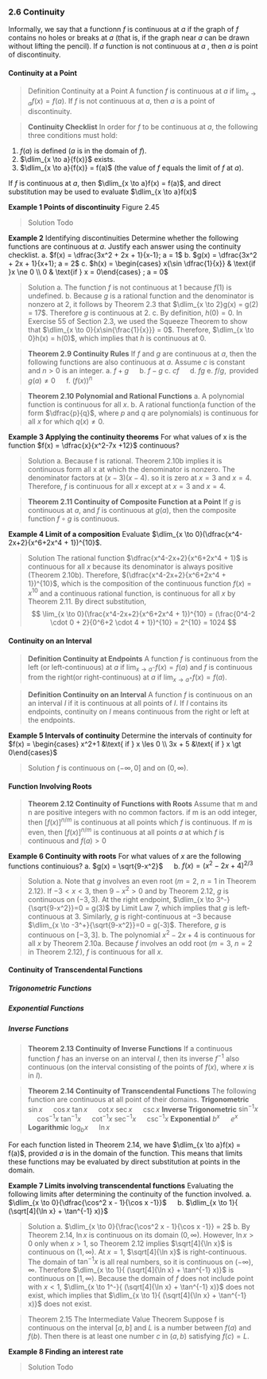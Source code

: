 ### 2.6 Continuity

Informally, we say that a functionn $f$ is continuous at $a$ if the graph of $f$ contains no holes or breaks at $a$ (that is, if the graph near $a$ can be drawn without lifting the pencil). If $a$ function is not continuous at $a$ , then $a$ is point of discontinuity.

#### Continuity at a Point

>Definition Continuity at a Point
A function $f$ is continuous at $a$ if $\lim_{x \to a}{f(x)} = f(a)$. If $f$ is not continuous at $a$, then $a$ is a point of discontinuity.

>**Continuity Checklist**
In order for $f$ to be continuous at $a$, the following three conditions must hold:
1. $f(a)$ is defined ($a$ is in the domain of $f$).
2. $\dlim_{x \to a}{f(x)}$ exists.
3. $\dlim_{x \to a}{f(x)} = f(a)$ (the value of $f$ equals the limit of $f$ at $a$).

If $f$ is continuous at $a$, then $\dlim_{x \to a}f(x) = f(a)$, and direct substitution may be used to evaluate $\dlim_{x \to a}f(x)$

**Example 1 Points of discontinuity**
Figure 2.45
>Solution
Todo

**Example 2** Identifying discontinuities
Determine whether the following functions are continuous at $a$. Justify each answer using the continuity checklist.
a. $f(x) = \dfrac{3x^2 + 2x + 1}{x-1}; a = 1$
b. $g(x) = \dfrac{3x^2 + 2x + 1}{x+1}; a = 2$
c. $h(x) = \begin{cases} x{\sin \dfrac{1}{x}} & \text{if }x \ne 0 \\ 0 & \text{if } x = 0\end{cases} ; a = 0$
>Solution
a. The function $f$ is not continuous at $1$ because $f(1)$ is undefined.
b. Because $g$ is a rational function and the denominator is nonzero at $2$, it follows by Theorem 2.3 that $\dlim_{x \to 2}g(x) = g(2) = 17$. Therefore $g$ is continuous at $2$.
c. By definition, $h(0) = 0$. In Exercise 55 of Section 2.3, we used the Squeeze Theorem to show that $\dlim_{x \to 0}{x\sin{\frac{1}{x}}} = 0$. Therefore, $\dlim_{x \to 0}h(x) = h(0)$, which implies that $h$ is continuous at $0$.

>**Theorem 2.9 Continuity Rules**
If $f$ and $g$ are continuous at $a$, then the following functions are also continuous at $a$. Assume $c$ is constant and $n>0$ is an integer.
a. $f+g$ &emsp; b. $f-g$
c. $cf$ &emsp; d. $fg$
e. $f/g, \text{ provided } g(a) \ne 0$ &emsp; f. $(f(x))^n$

>**Theorem 2.10 Polynomial and Rational Functions**
a. A polynomial function is continuous for all $x$.
b. A rational function(a function of the form $\dfrac{p}{q}$, where $p$ and $q$ are polynomials) is continuous for all $x$ for which $q(x) \ne 0$.

**Example 3 Applying the continuity theorems**
For what values of x is the function $f(x) = \dfrac{x}{x^2-7x +12}$ continuous?
>Solution
a. Because f is rational. Theorem 2.10b implies it is continuous form all x at which the denominator is nonzero. The denominator factors at $(x-3)(x-4)$. so it is zero at $x=3$ and $x=4$. Therefore, $f$ is continuous for all $x$ except at $x=3$ and $x=4$.

>**Theorem 2.11 Continuity of Composite Function at a Point**
If $g$ is continuous at $a$, and $f$ is continuous at $g(a)$, then the composite function $f \circ g$ is continuous.

**Example 4 Limit of a composition**
Evaluate $\dlim_{x \to 0}(\dfrac{x^4-2x+2}{x^6+2x^4 + 1})^{10}$.
>Solution
The rational function $\dfrac{x^4-2x+2}{x^6+2x^4 + 1}$ is continuous for all $x$ because its denominator is always positive (Theorem 2.10b). Therefore, $(\dfrac{x^4-2x+2}{x^6+2x^4 + 1})^{10}$, which is the composition of the continuous function $f(x) = x^{10}$ and a continuous rational function, is continuous for all $x$ by Theorem 2.11. By direct substitution,
$$
\lim_{x \to 0}(\frac{x^4-2x+2}{x^6+2x^4 + 1})^{10} = (\frac{0^4-2 \cdot 0 + 2}{0^6+2 \cdot 4 + 1})^{10} = 2^{10} = 1024
$$

#### Continuity on an Interval
>**Definition Continuity at Endpoints**
A function $f$ is continuous from the left (or left-continuous) at $a$ if $\lim_{x \to a^-}f(x) = f(a)$ and $f$ is continuous from the right(or right-continuous) at $a$ if $\lim_{x \to a^+}f(x) = f(a)$.

>**Definition Continuity on an Interval**
A function $f$ is continuous on an an interval $I$ if it is continuous at all points of $I$. If $I$ contains its endpoints, continuity on $I$ means continuous from the right or left at the endpoints.

**Example 5 Intervals of continuity**
Determine the intervals of continuity for $f(x) = \begin{cases}
x^2+1 &\text{ if } x \les 0 \\ 3x + 5 &\text{ if } x \gt 0\end{cases}$
>Solution
$f$ is continuous on $(-\infty, 0]$ and on $(0, \infty)$.

#### Function Involving Roots

>**Theorem 2.12 Continuity of Functions with Roots**
Assume that m and n are positive integers with no common factors. if m is an odd integer, then $[f(x)]^{n/m}$ is continuous at all points which $f$ is continuous. If $m$ is even, then $[f(x)]^{n/m}$ is continuous at all points $a$ at which $f$ is continuous and $f(a) > 0$

**Example 6 Continuity with roots**
For what values of $x$ are the following functions continuious?
a. $g(x) = \sqrt{9-x^2}$ &emsp; b. $f(x) = (x^2-2x+4)^{2/3}$
>Solution
a. Note that $g$ involves an even root ($m=2$, $n=1$ in Theorem 2.12). If $-3 < x <3$, then $9-x^2>0$ and by Theorem 2.12, $g$ is continuous on $(-3, 3)$.
At the right endpoint, $\dlim_{x \to 3^-}{\sqrt{9-x^2}}=0 = g(3)$ by Limit Law 7, which implies that $g$ is left-continuous at $3$. Similarly, $g$ is right-continuous at $-3$ because $\dlim_{x \to -3^+}{\sqrt{9-x^2}}=0 = g(-3)$. Therefore, $g$ is continuous on $[-3, 3]$.
b. The polynomial $x^2-2x+4$ is continuous for all $x$ by Theorem 2.10a. Because $f$ involves an odd root ($m=3$, $n=2$ in Theorem 2.12), $f$ is continuous for all $x$.

#### Continuity of Transcendental Functions
##### Trigonometric Functions
##### Exponential Functions
##### Inverse Functions
>**Theorem 2.13 Continuity of Inverse Functions**
If a continuous function $f$ has an inverse on an interval $I$, then its inverse $f^{-1}$ also continuous (on the interval consisting of the points of $f(x)$, where $x$ is in $I$).

>**Theorem 2.14 Continuity of Transcendental Functions**
The following function are continuous at all point of their domains.
**Trigonometric**
$\sin x$ &emsp; $\cos x$
$\tan x$ &emsp; $\cot x$
$\sec x$ &emsp; $\csc x$
**Inverse Trigonometric**
$\sin^{-1} x$ &emsp; $\cos^{-1} x$
$\tan^{-1} x$ &emsp; $\cot^{-1} x$
$\sec^{-1} x$ &emsp; $\csc^{-1} x$
**Exponential**
$b^x$ &emsp; $e^x$
**Logarithmic**
$\log_b x$ &emsp; $\ln x$

For each function listed in Theorem 2.14, we have $\dlim_{x \to a}f(x) = f(a)$, provided $a$ is in the domain of the function. This means that limits these functions may be evaluated by direct substitution at points in the domain.

**Example 7 Limits involving transcendental functions**
Evaluating the following limits after determining the continuity of the function involved.
a. $\dlim_{x \to 0}{\dfrac{\cos^2 x - 1}{\cos x -1}}$ &emsp; b. $\dlim_{x \to 1}{ (\sqrt[4]{\ln x} + \tan^{-1} x)}$
>Solution
a. $\dlim_{x \to 0}{\frac{\cos^2 x - 1}{\cos x -1}} = 2$
b. By Theorem 2.14, $\ln x$ is continuous on its domain $(0, \infty)$. However, $\ln x > 0$ only when $x >1$, so Theorem 2.12 implies $\sqrt[4]{\ln x}$ is continuous on $(1, \infty)$. At $x=1$, $\sqrt[4]{\ln x}$ is right-continuous. The domain of $\tan^{-1} x$ is all real numbers, so it is continuous on $(-\infty), \infty$. Therefore $\dlim_{x \to 1}{ (\sqrt[4]{\ln x} + \tan^{-1} x)}$ is continuous on $[1, \infty)$. Because the domain of $f$ does not include point with $x<1$,  $\dlim_{x \to 1^-}{ (\sqrt[4]{\ln x} + \tan^{-1} x)}$ does not exist, which implies that $\dlim_{x \to 1}{ (\sqrt[4]{\ln x} + \tan^{-1} x)}$ does not exist.

>Theorem 2.15 The Intermediate Value Theorem
Suppose f is continuous on the interval $[a, b]$ and $L$ is a number between $f(a)$ and $f(b)$. Then there is at least one number $c$ in $(a, b)$ satisfying $f(c) = L$.

**Example 8 Finding an interest rate**
>Solution
Todo
